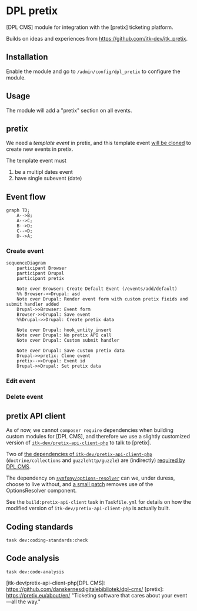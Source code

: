 # DPL pretix

[DPL CMS] module for integration with the [pretix] ticketing platform.

Builds on ideas and experiences from <https://github.com/itk-dev/itk_pretix>.

## Installation

Enable the module and go to `/admin/config/dpl_pretix` to configure the module.

## Usage

The module will add a "pretix" section on all events.

## pretix

We need a _template event_ in pretix, and this template event [will be
cloned](https://docs.pretix.eu/en/latest/api/resources/events.html#post--api-v1-organizers-(organizer)-events-(event)-clone-)
to create new events in pretix.

The template event must

1. be a multipl dates event
2. have single subevent (date)

## Event flow

```mermaid
graph TD;
    A-->B;
    A-->C;
    B-->D;
    C-->D;
    D-->A;
```

### Create event

```mermaid
sequenceDiagram
    participant Browser
    participant Drupal
    participant pretix

    Note over Browser: Create Default Event (/events/add/default)
    %% Browser->>Drupal: asd
    Note over Drupal: Render event form with custom pretix fieids and submit handler added
    Drupal->>Browser: Event form
    Browser->>Drupal: Save event
    %%Drupal->>Drupal: Create pretix data

    Note over Drupal: hook_entity_insert
    Note over Drupal: No pretix API call
    Note over Drupal: Custom submit handler

    Note over Drupal: Save custom pretix data
    Drupal->>pretix: Clone event
    pretix-->>Drupal: Event id
    Drupal->>Drupal: Set pretix data
```

### Edit event

### Delete event

## pretix API client

As of now, we cannot `composer require` dependencies when building custom modules for [DPL CMS], and therefore we use a
slightly customized version of [`itk-dev/pretix-api-client-php`] to talk to [pretix].

Two of [the dependencies of
`itk-dev/pretix-api-client-php`](https://github.com/itk-dev/pretix-api-client-php/blob/develop/composer.json)
(`doctrine/collections` and `guzzlehttp/guzzle`) are (indirectly) [required by DPL
CMS](https://github.com/danskernesdigitalebibliotek/dpl-cms/blob/develop/composer.json).

The dependency on [`symfony/options-resolver`](https://symfony.com/doc/current/components/options_resolver.html) can we,
under duress, choose to live without, and [a small patch](src/Pretix/ApiClient/patches/pretix-api-client.patch) removes
use of the OptionsResolver component.

See the `build:pretix-api-client` task in `Taskfile.yml` for details on how the modified version of
`itk-dev/pretix-api-client-php` is actually built.

## Coding standards

``` shell
task dev:coding-standards:check
```

## Code analysis

``` shell
task dev:code-analysis
```

[`itk-dev/pretix-api-client-php`]: https://github.com/itk-dev/pretix-api-client-php
[itk-dev/pretix-api-client-php[DPL CMS]: https://github.com/danskernesdigitalebibliotek/dpl-cms/
[pretix]: https://pretix.eu/about/en/ "Ticketing software that cares about your event—all the way."
